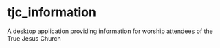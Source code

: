 # tjc_information
A desktop application providing information for worship attendees of the True Jesus Church
